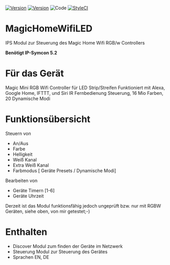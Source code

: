 [![Version](https://img.shields.io/badge/Symcon-PHPModul-red.svg)](https://www.symcon.de/service/dokumentation/entwicklerbereich/sdk-tools/sdk-php/)
[![Version](https://img.shields.io/badge/Symcon%20Version-5.0%20%3E-green.svg)](https://www.symcon.de/forum/threads/38222-IP-Symcon-5-0-verf%C3%BCgbar)
![Code](https://img.shields.io/badge/Code-PHP-blue.svg)
[![StyleCI](https://github.styleci.io/repos/89942287/shield?branch=master)](https://github.styleci.io/repos/89942287)

# MagicHomeWifiLED
 IPS Modul zur Steuerung des Magic Home Wifi RGB/w Controllers

<B>Benötigt IP-Symcon 5.2</B>


# Für das Gerät

Magic Mini RGB Wifi Controller für LED Strip/Streifen Funktioniert mit Alexa, Google Home, IFTTT, und Siri IR Fernbedienung Steuerung, 16 Mio Farben, 20 Dynamische Modi 


# Funktionsübersicht
Steuern von
- An/Aus
- Farbe
- Helligkeit
- Weiß Kanal
- Extra Weiß Kanal
- Farbmodus [ Geräte Presets / Dynamische Modi]

Bearbeiten von
- Geräte Timern [1-6]
- Geräte Uhrzeit

Derzeit ist das Modul funktionsfähig jedoch ungeprüft bzw. nur mit RGBW Geräten, siehe oben, von mir getestet;-)

# Enthalten
- Discover Modul zum finden der Geräte im Netzwerk
- Steuerung Modul zur Steuerung des Gerätes
- Sprachen EN, DE

